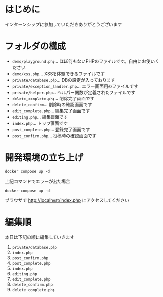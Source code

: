 # はじめに
インターンシップに参加していただきありがとうございます

# フォルダの構成
- `demo/playground.php`... ほぼ何もないPHPのファイルです。自由にお使いください
- `demo/xss.php`... XSSを体験できるファイルです
- `private/database.php`... DBの設定が入っております
- `private/exception_handler.php`... エラー画面用のファイルです
- `private/helper.php`... ヘルパー関数が定義されたファイルです
- `delete_complete.php`... 削除完了画面です
- `delete_confirm`... 削除時の確認画面です
- `edit_complete.php`... 編集完了画面です
- `editing.php`... 編集画面です
- `index.php`... トップ画面です
- `post_complete.php`... 登録完了画面です
- `post_confirm.php`... 投稿時の確認画面です

# 開発環境の立ち上げ
```shell
docker compose up -d
```
上記コマンドでエラーが出た場合
```shell
docker-compose up -d
```
ブラウザで [http://localhost/index.php](http://localhost/index.php) にアクセスしてください

# 編集順
本日は下記の順に編集していきます
1. `private/database.php`
1. `index.php`
1. `post_confirm.php`
1. `post_complete.php`
1. `index.php`
1. `editing.php`
1. `edit_complete.php`
1. `delete_confirm.php`
1. `delete_complete.php`
